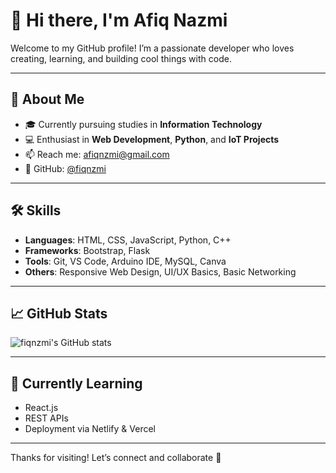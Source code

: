 # 👋 Hi there, I'm Afiq Nazmi

Welcome to my GitHub profile! I’m a passionate developer who loves creating, learning, and building cool things with code.

---

## 💼 About Me

- 🎓 Currently pursuing studies in **Information Technology**
- 💻 Enthusiast in **Web Development**, **Python**, and **IoT Projects**
- 📫 Reach me: [afiqnzmi@gmail.com](mailto:afiqnzmi@gmail.com)
- 🔗 GitHub: [@fiqnzmi](https://github.com/fiqnzmi)

---

## 🛠 Skills

- **Languages**: HTML, CSS, JavaScript, Python, C++
- **Frameworks**: Bootstrap, Flask
- **Tools**: Git, VS Code, Arduino IDE, MySQL, Canva
- **Others**: Responsive Web Design, UI/UX Basics, Basic Networking

---

## 📈 GitHub Stats

![fiqnzmi's GitHub stats](https://github-readme-stats.vercel.app/api?username=fiqnzmi&show_icons=true&theme=github_dark)

---

## 🌱 Currently Learning

- React.js
- REST APIs
- Deployment via Netlify & Vercel

---

Thanks for visiting! Let’s connect and collaborate 🤝
